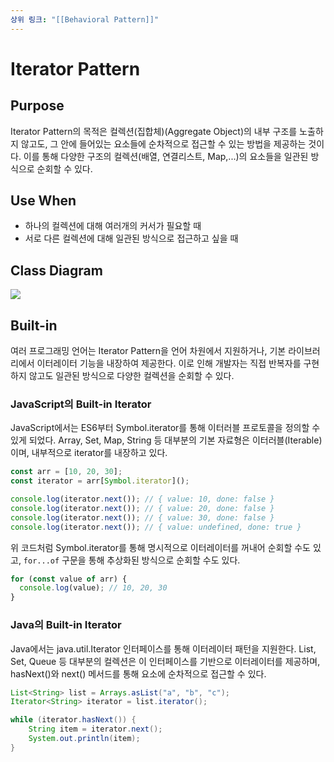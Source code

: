 ```yaml
---
상위 링크: "[[Behavioral Pattern]]"
---
```

# Iterator Pattern

## Purpose
Iterator Pattern의 목적은 컬렉션(집합체)(Aggregate Object)의 내부 구조를 노출하지 않고도, 그 안에 들어있는 요소들에 순차적으로 접근할 수 있는 방법을 제공하는 것이다. 이를 통해 다양한 구조의 컬렉션(배열, 연결리스트, Map,...)의 요소들을 일관된 방식으로 순회할 수 있다.

## Use When
* 하나의 컬렉션에 대해 여러개의 커서가 필요할 때
* 서로 다른 컬렉션에 대해 일관된 방식으로 접근하고 싶을 때

## Class Diagram
![](https://i.imgur.com/XWXSozr.png)

## Built-in
여러 프로그래밍 언어는 Iterator Pattern을 언어 차원에서 지원하거나, 기본 라이브러리에서 이터레이터 기능을 내장하여 제공한다. 이로 인해 개발자는 직접 반복자를 구현하지 않고도 일관된 방식으로 다양한 컬렉션을 순회할 수 있다.

### **JavaScript의 Built-in Iterator**
JavaScript에서는 ES6부터 Symbol.iterator를 통해 이터러블 프로토콜을 정의할 수 있게 되었다. Array, Set, Map, String 등 대부분의 기본 자료형은 이터러블(Iterable)이며, 내부적으로 iterator를 내장하고 있다.

```javascript
const arr = [10, 20, 30];
const iterator = arr[Symbol.iterator]();

console.log(iterator.next()); // { value: 10, done: false }
console.log(iterator.next()); // { value: 20, done: false }
console.log(iterator.next()); // { value: 30, done: false }
console.log(iterator.next()); // { value: undefined, done: true }

```
위 코드처럼 Symbol.iterator를 통해 명시적으로 이터레이터를 꺼내어 순회할 수도 있고, `for...of` 구문을 통해 추상화된 방식으로 순회할 수도 있다.
```javascript
for (const value of arr) {
  console.log(value); // 10, 20, 30
}
```

### **Java의 Built-in Iterator**
Java에서는 java.util.Iterator 인터페이스를 통해 이터레이터 패턴을 지원한다. List, Set, Queue 등 대부분의 컬렉션은 이 인터페이스를 기반으로 이터레이터를 제공하며, hasNext()와 next() 메서드를 통해 요소에 순차적으로 접근할 수 있다.
```java
List<String> list = Arrays.asList("a", "b", "c");
Iterator<String> iterator = list.iterator();

while (iterator.hasNext()) {
    String item = iterator.next();
    System.out.println(item);
}
```